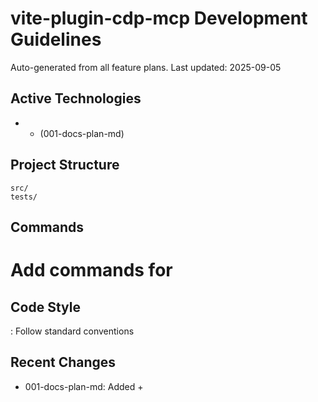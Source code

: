 # vite-plugin-cdp-mcp Development Guidelines

Auto-generated from all feature plans. Last updated: 2025-09-05

## Active Technologies
-  +  (001-docs-plan-md)

## Project Structure
```
src/
tests/
```

## Commands
# Add commands for 

## Code Style
: Follow standard conventions

## Recent Changes
- 001-docs-plan-md: Added  + 

<!-- MANUAL ADDITIONS START -->
<!-- MANUAL ADDITIONS END -->